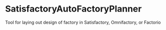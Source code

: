 # SatisfactoryAutoFactoryPlanner
Tool for laying out design of factory in Satisfactory, Omnifactory, or Factorio
